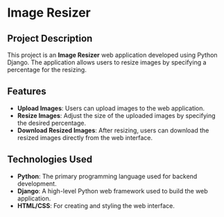 # Image Resizer

## Project Description

This project is an **Image Resizer** web application developed using Python Django. The application allows users to resize images by specifying a percentage for the resizing. 

## Features

- **Upload Images**: Users can upload images to the web application.
- **Resize Images**: Adjust the size of the uploaded images by specifying the desired percentage.
- **Download Resized Images**: After resizing, users can download the resized images directly from the web interface.

## Technologies Used

- **Python**: The primary programming language used for backend development.
- **Django**: A high-level Python web framework used to build the web application.
- **HTML/CSS**: For creating and styling the web interface.


